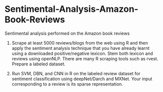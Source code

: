 # Sentimental-Analysis-Amazon-Book-Reviews
Sentimental analysis performed on the Amazon book reviews

1) Scrape at least 5000 reviews/blogs from the web using R and then apply the sentiment analysis
technique that you have already learnt
using a downloaded positive/negative lexicon. Stem both lexicon and reviews using openNLP. 
There are many R scraping tools such as rvest. Prepare a labeled dataset.

2) Run SVM, DBN, and CNN in R on the labeled review dataset for sentiment classification 
using deepNet/Darch and MXNet. Your input corresponding to a review is its sparse representation.
